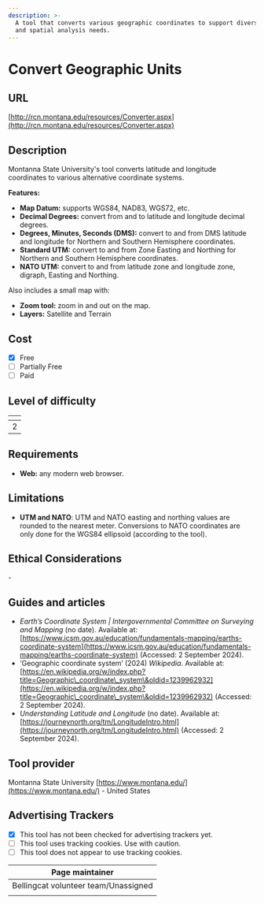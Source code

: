 ```yaml
---
description: >-
  A tool that converts various geographic coordinates to support diverse mapping
  and spatial analysis needs.
---
```


# Convert Geographic Units

## URL

[http://rcn.montana.edu/resources/Converter.aspx](http://rcn.montana.edu/resources/Converter.aspx)

## Description

Montanna State University's tool converts latitude and longitude coordinates to various alternative coordinate systems.

**Features:**

* **Map Datum:** supports WGS84, NAD83, WGS72, etc.
* **Decimal Degrees:** convert from and to latitude and longitude decimal degrees.
* **Degrees, Minutes, Seconds (DMS):** convert to and from DMS latitude and longitude for Northern and Southern Hemisphere coordinates.
* **Standard UTM:** convert to and from Zone Easting and Northing for Northern and Southern Hemisphere coordinates.
* **NATO UTM:** convert to and from latitude zone and longitude zone, digraph, Easting and Northing.

Also includes a small map with:&#x20;

* **Zoom tool:** zoom in and out on the map.
* **Layers:** Satellite and Terrain

## Cost

* [x] Free
* [ ] Partially Free
* [ ] Paid

## Level of difficulty

<table><thead><tr><th data-type="rating" data-max="5"></th></tr></thead><tbody><tr><td>2</td></tr></tbody></table>

## Requirements

* **Web:** any modern web browser.

## Limitations

* **UTM and NATO**: UTM and NATO easting and northing values are rounded to the nearest meter. Conversions to NATO coordinates are only done for the WGS84 ellipsoid (according to the tool).

## Ethical Considerations

\-

## Guides and articles

* _Earth’s Coordinate System | Intergovernmental Committee on Surveying and Mapping_ (no date). Available at: [https://www.icsm.gov.au/education/fundamentals-mapping/earths-coordinate-system](https://www.icsm.gov.au/education/fundamentals-mapping/earths-coordinate-system) (Accessed: 2 September 2024).
* ‘Geographic coordinate system’ (2024) _Wikipedia_. Available at: [https://en.wikipedia.org/w/index.php?title=Geographic\_coordinate\_system\&oldid=1239962932](https://en.wikipedia.org/w/index.php?title=Geographic\_coordinate\_system\&oldid=1239962932) (Accessed: 2 September 2024).
* _Understanding Latitude and Longitude_ (no date). Available at: [https://journeynorth.org/tm/LongitudeIntro.html](https://journeynorth.org/tm/LongitudeIntro.html) (Accessed: 2 September 2024).

## Tool provider

Montanna State University [https://www.montana.edu/](https://www.montana.edu/) - United States

## Advertising Trackers

* [x] This tool has not been checked for advertising trackers yet.
* [ ] This tool uses tracking cookies. Use with caution.
* [ ] This tool does not appear to use tracking cookies.

| Page maintainer                      |
| ------------------------------------ |
| Bellingcat volunteer team/Unassigned |
|                                      |
